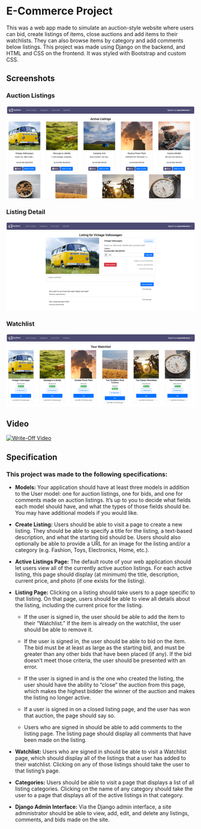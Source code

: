 # E-Commerce Project

This was a web app made to simulate an auction-style website where users can bid, create listings of items, close auctions and add items to their watchlists. They can also browse items by category and add comments below listings. This project was made using Django on the backend, and HTML and CSS on the frontend. It was styled with Bootstrap and custom CSS.

## Screenshots

### Auction Listings

![Auction Page](./auctions/static/auctions/index-page.png?raw=true)

### Listing Detail

![Listing Page](./auctions/static/auctions/auction-detail-page.png?raw=true)

### Watchlist

![Watchlist Page](./auctions/static/auctions/watchlist-page.png?raw=true)

## Video

[![Write-Off Video](https://img.youtube.com/vi/DZVi7u5jLh0/0.jpg)](https://www.youtube.com/watch?v=DZVi7u5jLh0)

## Specification

### This project was made to the following specifications:

- **Models:** Your application should have at least three models in addition to the User model: one for auction listings, one for bids, and one for comments made on auction listings. It’s up to you to decide what fields each model should have, and what the types of those fields should be. You may have additional models if you would like.

- **Create Listing:** Users should be able to visit a page to create a new listing. They should be able to specify a title for the listing, a text-based description, and what the starting bid should be. Users should also optionally be able to provide a URL for an image for the listing and/or a category (e.g. Fashion, Toys, Electronics, Home, etc.).

- **Active Listings Page:** The default route of your web application should let users view all of the currently active auction listings. For each active listing, this page should display (at minimum) the title, description, current price, and photo (if one exists for the listing).

- **Listing Page:** Clicking on a listing should take users to a page specific to that listing. On that page, users should be able to view all details about the listing, including the current price for the listing.

  - If the user is signed in, the user should be able to add the item to their “Watchlist.” If the item is already on the watchlist, the user should be able to remove it.

  - If the user is signed in, the user should be able to bid on the item. The bid must be at least as large as the starting bid, and must be greater than any other bids that have been placed (if any). If the bid doesn’t meet those criteria, the user should be presented with an error.

  - If the user is signed in and is the one who created the listing, the user should have the ability to “close” the auction from this page, which makes the highest bidder the winner of the auction and makes the listing no longer active.

  - If a user is signed in on a closed listing page, and the user has won that auction, the page should say so.

  - Users who are signed in should be able to add comments to the listing page. The listing page should display all comments that have been made on the listing.

- **Watchlist:** Users who are signed in should be able to visit a Watchlist page, which should display all of the listings that a user has added to their watchlist. Clicking on any of those listings should take the user to that listing’s page.

- **Categories:** Users should be able to visit a page that displays a list of all listing categories. Clicking on the name of any category should take the user to a page that displays all of the active listings in that category.

- **Django Admin Interface:** Via the Django admin interface, a site administrator should be able to view, add, edit, and delete any listings, comments, and bids made on the site.

